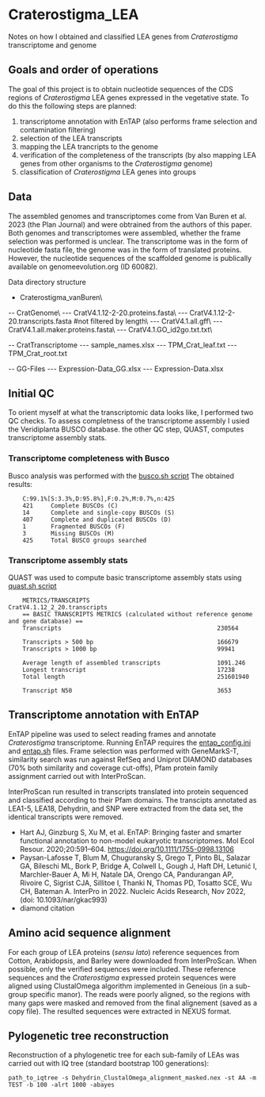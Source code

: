 # Craterostigma_LEA
Notes on how I obtained and classified LEA genes from _Craterostigma_ transcriptome and genome

## Goals and order of operations
The goal of this project is to obtain nucleotide sequences of the CDS regions of _Craterostigma_ LEA genes expressed in the vegetative state. To do this the following steps are planned:

1) transcriptome annotation with EnTAP (also performs frame selection and contamination filtering)
2) selection of the LEA transcripts
3) mapping the LEA trancripts to the genome
4) verification of the completeness of the transcripts (by also mapping LEA genes from other organisms to the _Craterostigma_ genome)
5) classification of _Craterostigma_ LEA genes into groups

## Data
The assembled genomes and transcriptomes come from Van Buren et al. 2023 (the Plan Journal) and were obtrained from the authors of this paper. Both genomes and transcriptomes were assembled, whether the frame selection was performed is unclear. The transcriptome was in the form of nucleotide fasta file, the genome was in the form of translated proteins. However, the nucleotide sequences of the scaffolded genome is publically available on genomeevolution.org (ID 60082).

Data directory structure
- Craterostigma_vanBuren\\

-- CratGenome\\
--- CratV4.1.12-2-20.proteins.fasta\\ 
--- CratV4.1.12-2-20.transcripts.fasta #not filtered by length\\
--- CratV4.1.all.gff\\
--- CratV4.1.all.maker.proteins.fasta\\
--- CratV4.1.GO_id2go.txt.txt\\

-- CratTranscriptome
--- sample_names.xlsx
--- TPM_Crat_leaf.txt
--- TPM_Crat_root.txt

-- GG-Files
--- Expression-Data_GG.xlsx
--- Expression-Data.xlsx

## Initial QC
To orient myself at what the transcriptomic data looks like, I performed two QC checks. To assess completness of the transcriptome assembly I usied the Veridiplanta BUSCO database. the other QC step, QUAST, computes transcriptome assembly stats.

### Transcriptome completeness with Busco
Busco analysis was performed with the [busco.sh script](busco.sh)
The obtained results:

        C:99.1%[S:3.3%,D:95.8%],F:0.2%,M:0.7%,n:425        
        421     Complete BUSCOs (C)                        
        14      Complete and single-copy BUSCOs (S)        
        407     Complete and duplicated BUSCOs (D)         
        1       Fragmented BUSCOs (F)                      
        3       Missing BUSCOs (M)                         
        425     Total BUSCO groups searched
        
### Transcriptome assembly stats
QUAST was used to compute basic transcriptome assembly stats using [quast.sh script](quast.sh)


        METRICS/TRANSCRIPTS                                    CratV4.1.12_2_20.transcripts  
        == BASIC TRANSCRIPTS METRICS (calculated without reference genome and gene database) == 
        Transcripts                                            230564                        
        
        Transcripts > 500 bp                                   166679                        
        Transcripts > 1000 bp                                  99941                         
        
        Average length of assembled transcripts                1091.246                      
        Longest transcript                                     17238                         
        Total length                                           251601940                     
        
        Transcript N50                                         3653     


## Transcriptome annotation with EnTAP

EnTAP pipeline was used to select reading frames and annotate _Craterostigma_ transcriptome. Running EnTAP requires the [entap_config.ini](entap_config.ini) and [entap.sh](entap.sh) files. Frame selection was performed with GeneMarkS-T, similarity search was run against RefSeq and Uniprot DIAMOND databases (70% both similarity and coverage cut-offs), Pfam protein family assignment carried out with InterProScan. 

InterProScan run resulted in transcripts translated into protein sequenced and classified according to their Pfam domains. The transcipts annotated as LEA1-5, LEA18, Dehydrin, and SNP were extracted from the data set, the identical transcripts were removed.

* Hart AJ, Ginzburg S, Xu M, et al. EnTAP: Bringing faster and smarter functional annotation to non-model eukaryotic transcriptomes. Mol Ecol Resour. 2020;20:591–604. https://doi.org/10.1111/1755-0998.13106
* Paysan-Lafosse T, Blum M, Chuguransky S, Grego T, Pinto BL, Salazar GA, Bileschi ML, Bork P, Bridge A, Colwell L, Gough J, Haft DH, Letunić I, Marchler-Bauer A, Mi H, Natale DA, Orengo CA, Pandurangan AP, Rivoire C, Sigrist CJA, Sillitoe I, Thanki N, Thomas PD, Tosatto SCE, Wu CH, Bateman A. InterPro in 2022. Nucleic Acids Research, Nov 2022, (doi: 10.1093/nar/gkac993)
* diamond citation

## Amino acid sequence alignment
For each group of LEA proteins (_sensu lato_) reference sequences from Cotton, Arabidopsis, and Barley were downloaded from InterProScan. When possible, only the verified sequences were included. These reference sequences and the _Craterostigma_ expressed protein sequences were aligned using ClustalOmega algorithm implemented in Geneious (in a sub-group specific manor). The reads were poorly aligned, so the regions with many gaps were masked and removed from the final alignement (saved as a copy file). The resulted sequences were extracted in NEXUS format.

## Pylogenetic tree reconstruction
Reconstruction of a phylogenetic tree for each sub-family of LEAs was carried out with IQ tree (standard bootstrap 100 generations):

```
path_to_iqtree -s Dehydrin_ClustalOmega_alignment_masked.nex -st AA -m TEST -b 100 -alrt 1000 -abayes 
```


